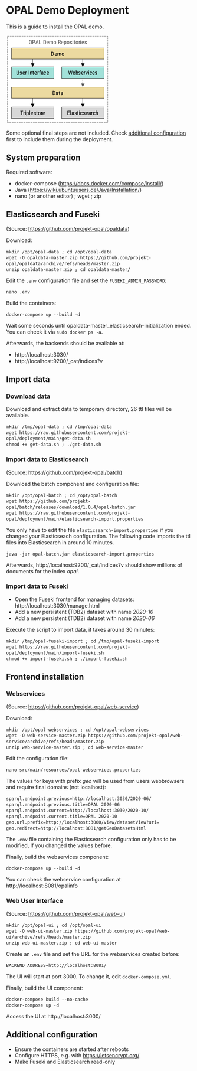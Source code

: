 # OPAL Demo Deployment

This is a guide to install the OPAL demo.

![](https://raw.githubusercontent.com/projekt-opal/opaldata/master/doc/repositories.png)

Some optional final steps are not included.
Check [additional configuration](#additional-configuration) first to include them during the deployment.



## System preparation

Required software:

- docker-compose (https://docs.docker.com/compose/install/)
- Java (https://wiki.ubuntuusers.de/Java/Installation/)
- nano (or another editor) ; wget ; zip



## Elasticsearch and Fuseki

(Source: https://github.com/projekt-opal/opaldata)

Download:

```shell
mkdir /opt/opal-data ; cd /opt/opal-data
wget -O opaldata-master.zip https://github.com/projekt-opal/opaldata/archive/refs/heads/master.zip
unzip opaldata-master.zip ; cd opaldata-master/
```

Edit the `.env` configuration file and set the `FUSEKI_ADMIN_PASSWORD`:

```shell
nano .env
```

Build the containers:

```shell
docker-compose up --build -d
```

Wait some seconds until opaldata-master_elasticsearch-initialization ended.  
You can check it via `sudo docker ps -a`.

Afterwards, the backends should be available at:

- http://localhost:3030/
- http://localhost:9200/_cat/indices?v



## Import data

### Download data

Download and extract data to temporary directory,
26 ttl files will be available.

```shell
mkdir /tmp/opal-data ; cd /tmp/opal-data
wget https://raw.githubusercontent.com/projekt-opal/deployment/main/get-data.sh
chmod +x get-data.sh ; ./get-data.sh
```



### Import data to Elasticsearch

(Source: https://github.com/projekt-opal/batch)

Download the batch component and configuration file:

```shell
mkdir /opt/opal-batch ; cd /opt/opal-batch
wget https://github.com/projekt-opal/batch/releases/download/1.0.4/opal-batch.jar
wget https://raw.githubusercontent.com/projekt-opal/deployment/main/elasticsearch-import.properties
```

You only have to edit the file `elasticsearch-import.properties` if you changed your Elasticseach configuration.
The following code imports the ttl files into Elasticsearch in around 10 minutes.

```shell
java -jar opal-batch.jar elasticsearch-import.properties
```

Afterwards, http://localhost:9200/_cat/indices?v should show millions of documents for the index *opal*.

### Import data to Fuseki

- Open the Fuseki frontend for managing datasets: http://localhost:3030/manage.html
- Add a new persistent (TDB2) dataset with name *2020-10*
- Add a new persistent (TDB2) dataset with name *2020-06*

Execute the script to import data, it takes around 30 minutes:

```shell
mkdir /tmp/opal-fuseki-import ; cd /tmp/opal-fuseki-import
wget https://raw.githubusercontent.com/projekt-opal/deployment/main/import-fuseki.sh
chmod +x import-fuseki.sh ; ./import-fuseki.sh
```



## Frontend installation

### Webservices

(Source: https://github.com/projekt-opal/web-service)

Download:

```shell
mkdir /opt/opal-webservices ; cd /opt/opal-webservices
wget -O web-service-master.zip https://github.com/projekt-opal/web-service/archive/refs/heads/master.zip
unzip web-service-master.zip ; cd web-service-master
```

Edit the configuration file:

```shell
nano src/main/resources/opal-webservices.properties

```

The values for keys with prefix *geo* will be used from users webbrowsers and require final domains (not localhost):

```properties
sparql.endpoint.previous=http://localhost:3030/2020-06/
sparql.endpoint.previous.title=OPAL 2020-06
sparql.endpoint.current=http://localhost:3030/2020-10/
sparql.endpoint.current.title=OPAL 2020-10
geo.url.prefix=http://localhost:3000/view/datasetView?uri=
geo.redirect=http://localhost:8081/getGeoDatasetsHtml
```

The `.env` file containing the Elasticsearch configuration only has to be modified, if you changed the values before.

Finally, build the webservices component:

```shell
docker-compose up --build -d
```

You can check the webservice configuration at http://localhost:8081/opalinfo



### Web User Interface

(Source: https://github.com/projekt-opal/web-ui)

```shell
mkdir /opt/opal-ui ; cd /opt/opal-ui
wget -O web-ui-master.zip https://github.com/projekt-opal/web-ui/archive/refs/heads/master.zip
unzip web-ui-master.zip ; cd web-ui-master
```

Create an `.env` file and set the URL for the webservices created before:

```properties
BACKEND_ADDRESS=http://localhost:8081/
```

The UI will start at port 3000.
To change it, edit `docker-compose.yml`.

Finally, build the UI component:

```shell
docker-compose build --no-cache
docker-compose up -d
```

Access the UI at http://localhost:3000/



## Additional configuration

- Ensure the containers are started after reboots
- Configure HTTPS, e.g. with https://letsencrypt.org/
- Make Fuseki and Elasticsearch read-only